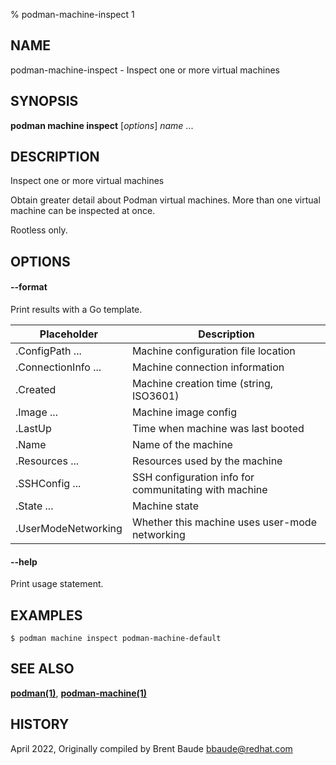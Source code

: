 % podman-machine-inspect 1

## NAME

podman\-machine\-inspect - Inspect one or more virtual machines

## SYNOPSIS

**podman machine inspect** [*options*] _name_ ...

## DESCRIPTION

Inspect one or more virtual machines

Obtain greater detail about Podman virtual machines. More than one virtual machine can be
inspected at once.

Rootless only.

## OPTIONS

#### **--format**

Print results with a Go template.

| **Placeholder**     | **Description**                                       |
| ------------------- | ----------------------------------------------------- |
| .ConfigPath ...     | Machine configuration file location                   |
| .ConnectionInfo ... | Machine connection information                        |
| .Created            | Machine creation time (string, ISO3601)               |
| .Image ...          | Machine image config                                  |
| .LastUp             | Time when machine was last booted                     |
| .Name               | Name of the machine                                   |
| .Resources ...      | Resources used by the machine                         |
| .SSHConfig ...      | SSH configuration info for communitating with machine |
| .State ...          | Machine state                                         |
| .UserModeNetworking | Whether this machine uses user-mode networking        |

#### **--help**

Print usage statement.

## EXAMPLES

```
$ podman machine inspect podman-machine-default
```

## SEE ALSO

**[podman(1)](podman.1.md)**, **[podman-machine(1)](podman-machine.1.md)**

## HISTORY

April 2022, Originally compiled by Brent Baude <bbaude@redhat.com>
